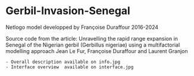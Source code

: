 # Gerbil-Invasion-Senegal
Netlogo model developped by Françoise Duraffour 2016-2024

Source code from the article: 
    Unravelling the rapid range expansion in Senegal of the Nigerian gerbil (Gerbillus nigeriae) using a multifactorial modelling approach
    Jean Le Fur, Françoise Duraffour and Laurent Granjon
	
	- Overall description available on info.jpg
	- Interface overview  available on interface.jpg
